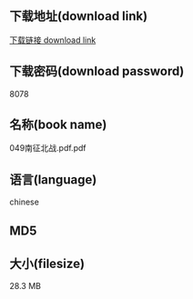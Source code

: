 ## 下载地址(download link)
[下载链接 download link](https://voluble-croquembouche-d321dc.netlify.app/?s=049%E5%8D%97%E5%BE%81%E5%8C%97%E6%88%98.pdf)

## 下载密码(download password)
8078

## 名称(book name)
049南征北战.pdf.pdf

## 语言(language)
chinese

## MD5


## 大小(filesize)
28.3 MB
